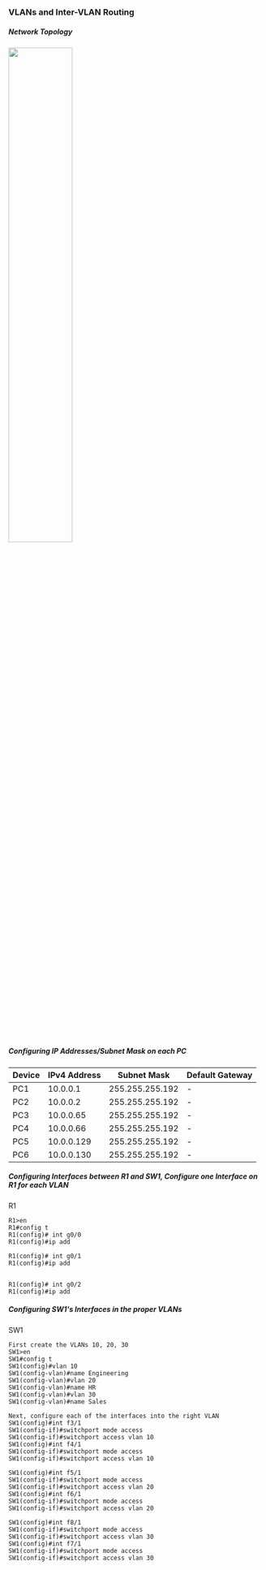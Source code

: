 ### VLANs and Inter-VLAN Routing

##### Network Topology
<img src="https://user-images.githubusercontent.com/95317911/211118821-587a8921-46a1-4b3d-a9b7-c59d2db2a40b.PNG" width="50%" height="50%">

##### Configuring IP Addresses/Subnet Mask on each PC

| Device | IPv4 Address | Subnet Mask | Default Gateway |
| ------ | ------------ | ----------- | --------------- |
| PC1 | 10.0.0.1 | 255.255.255.192 | - |
| PC2 | 10.0.0.2 | 255.255.255.192 | - |
| PC3 | 10.0.0.65 | 255.255.255.192 | - |
| PC4 | 10.0.0.66 | 255.255.255.192 | - |
| PC5 | 10.0.0.129 | 255.255.255.192 | - |
| PC6 | 10.0.0.130 | 255.255.255.192 | - |

##### Configuring Interfaces between R1 and SW1,  Configure one Interface on R1 for each VLAN
R1
```
R1>en
R1#config t
R1(config)# int g0/0
R1(config)#ip add

R1(config)# int g0/1
R1(config)#ip add


R1(config)# int g0/2
R1(config)#ip add
```

##### Configuring SW1's Interfaces in the proper VLANs
SW1
```
First create the VLANs 10, 20, 30
SW1>en
SW1#config t
SW1(config)#vlan 10
SW1(config-vlan)#name Engineering
SW1(config-vlan)#vlan 20 
SW1(config-vlan)#name HR
SW1(config-vlan)#vlan 30
SW1(config-vlan)#name Sales

Next, configure each of the interfaces into the right VLAN
SW1(config)#int f3/1
SW1(config-if)#switchport mode access
SW1(config-if)#switchport access vlan 10 
SW1(config)#int f4/1
SW1(config-if)#switchport mode access
SW1(config-if)#switchport access vlan 10 

SW1(config)#int f5/1
SW1(config-if)#switchport mode access
SW1(config-if)#switchport access vlan 20
SW1(config)#int f6/1
SW1(config-if)#switchport mode access
SW1(config-if)#switchport access vlan 20 

SW1(config)#int f8/1
SW1(config-if)#switchport mode access
SW1(config-if)#switchport access vlan 30 
SW1(config)#int f7/1
SW1(config-if)#switchport mode access
SW1(config-if)#switchport access vlan 30 
```

